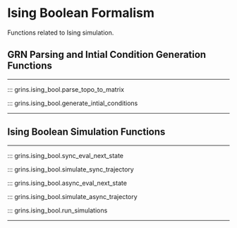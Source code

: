 # Ising Boolean Formalism

Functions related to Ising simulation.

## GRN Parsing and Intial Condition Generation Functions

---

::: grins.ising_bool.parse_topo_to_matrix

::: grins.ising_bool.generate_intial_conditions

---

## Ising Boolean Simulation Functions

---

::: grins.ising_bool.sync_eval_next_state

::: grins.ising_bool.simulate_sync_trajectory

::: grins.ising_bool.async_eval_next_state

::: grins.ising_bool.simulate_async_trajectory

::: grins.ising_bool.run_simulations

---
